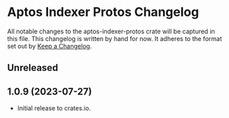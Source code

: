 # Aptos Indexer Protos Changelog

All notable changes to the aptos-indexer-protos crate will be captured in this file. This changelog is written by hand for now. It adheres to the format set out by [Keep a Changelog](https://keepachangelog.com/en/1.0.0/).

## Unreleased

## 1.0.9 (2023-07-27)
- Initial release to crates.io.
